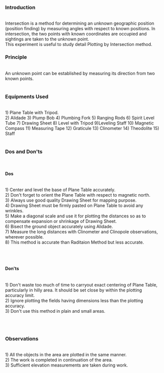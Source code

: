 ### Introduction
<br>
Intersection is a method for determining an unknown geographic position (position finding) by measuring angles with respect to known positions. In intersection, the two points with known coordinates are occupied and sightings are taken to the unknown point.<br>
This experiment is useful to study detail Plotting by Intersection method.<br>

### Principle
<br>
An unknown point can be established by measuring its direction from two known points.
<br><br>


### Equipments Used
 <br>
1) Plane Table with Tripod.<br>
2) Alidade
3) Plump Bob
4) Plumbing Fork
5) Ranging Rods
6) Spirit Level Tube
7) Drawing Sheet
8) Level with Tripod
9)Leveling Staff
10) Magnetic Compass
11) Measuring Tape
12) Graticule
13) Clinometer
14) Theodolite
15) Staff     
<br><br>

### Dos and Don'ts
<br>

#### Dos
<br>
1) Center and level the base of Plane Table accurately.<br>
2) Don't forget to orient the Plane Table with respect to magnetic north.<br>
3) Always use good quality Drawing Sheet for mapping purpose.<br>
4) Drawing Sheet must be firmly pasted on Plane Table to avoid any wrinkles.<br>
5) Make a diagonal scale and use it for plotting the distances so as to compensate expansion or shrinkage of Drawing Sheet.<br>
6) Bisect the ground object accurately using Alidade.<br>
7) Measure the long distances with Clinometer and Clinopole observations, wherever possible.<br>
8) This method is accurate than Raditaion Method but less accurate.<br>

<br><br>

#### Don'ts
<br>
1) Don't waste too much of time to carryout exact centering of Plane Table, particularly in hilly area. It should be set close by within the plotting accuracy limit.<br>
2) Ignore plotting the fields having dimensions less than the plotting accuracy.<br>
3) Don't use this method in plain and small areas.<br>

<br><br>

### Observations
<br>
1) All the objects in the area are plotted in the same manner.<br>
2) The work is completed in continuation of the area.<br>
3) Sufficient elevation measurements are taken during work.<br>